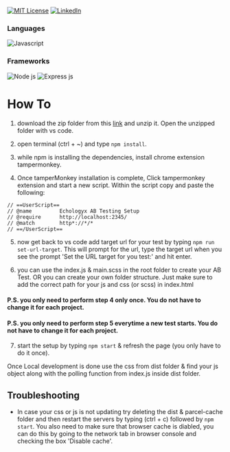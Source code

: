 [![MIT License][license-shield]][license-url]
[![LinkedIn][linkedin-shield]][linkedin-url]

### Languages

![Javascript][javascript-shield]

### Frameworks

![Node js][nodejs-shield] ![Express js][expressjs-shield]

# How To

1. download the zip folder from this [link](https://github.com/maaislam/echologyx-ab-testing-boilerplate/archive/refs/heads/main.zip) and unzip it. Open the unzipped folder with vs code.

2. open terminal (ctrl + ~) and type `npm install`.

3. while npm is installing the dependencies, install chrome extension tampermonkey.

4. Once tamperMonkey installation is complete, Click tampermonkey extension and start a new script.
   Within the script copy and paste the following:

```
// ==UserScript==
// @name         Echologyx AB Testing Setup
// @require      http://localhost:2345/
// @match        http*://*/*
// ==/UserScript==
```

5. now get back to vs code add target url for your test by typing `npm run set-url-target`. This will prompt for the url, type the target url when you see the prompt 'Set the URL target for you test:' and hit enter.

6. you can use the index.js & main.scss in the root folder to create your AB Test. OR you can create your own folder structure. Just make sure to add the correct path for your js and css (or scss) in index.html

#### P.S. you only need to perform step 4 only once. You do not have to change it for each project.

#### P.S. you only need to perform step 5 everytime a new test starts. You do not have to change it for each project.

7. start the setup by typing `npm start` & refresh the page (you only have to do it once).

Once Local development is done use the css from dist folder & find your js object along with the polling function from index.js inside dist folder.

## Troubleshooting

- In case your css or js is not updating try deleting the dist & parcel-cache folder and then restart the servers by typing (ctrl + c) followed by `npm start`. You also need to make sure that browser cache is diabled, you can do this by going to the network tab in browser console and checking the box 'Disable cache'.

<!-- MARKDOWN LINKS & IMAGES -->
<!-- https://www.markdownguide.org/basic-syntax/#reference-style-links -->

[license-shield]: https://img.shields.io/github/license/othneildrew/Best-README-Template.svg?style=for-the-badge
[license-url]: https://github.com/maaislam/echologyx-ab-testing-boilerplate/blob/main/LICENSE
[linkedin-shield]: https://img.shields.io/badge/LinkedIn-0077B5?style=for-the-badge&logo=linkedin&logoColor=white
[linkedin-url]: https://www.linkedin.com/in/arafat-i-24689236/
[javascript-shield]: https://img.shields.io/badge/JavaScript-323330?style=for-the-badge&logo=javascript&logoColor=F7DF1E
[nodejs-shield]: https://img.shields.io/badge/Node.js-339933?style=for-the-badge&logo=nodedotjs&logoColor=white
[expressjs-shield]: https://img.shields.io/badge/Express.js-000000?style=for-the-badge&logo=express&logoColor=white
